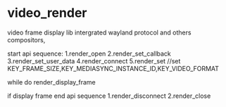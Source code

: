 # video_render
video frame display lib intergrated wayland protocol and others compositors,

start api sequence:
1.render_open
2.render_set_callback
3.render_set_user_data
4.render_connect
5.render_set  //set KEY_FRAME_SIZE,KEY_MEDIASYNC_INSTANCE_ID,KEY_VIDEO_FORMAT

while do render_display_frame

if display frame end
api sequence
1.render_disconnect
2.render_close
